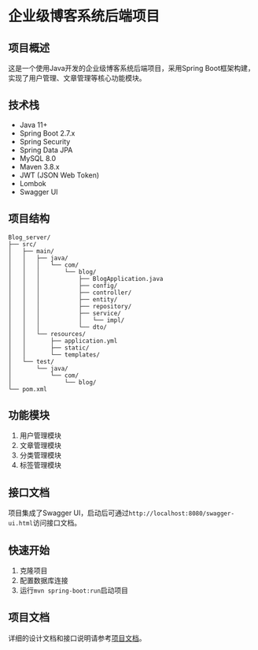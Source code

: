 # 企业级博客系统后端项目

## 项目概述
这是一个使用Java开发的企业级博客系统后端项目，采用Spring Boot框架构建，实现了用户管理、文章管理等核心功能模块。

## 技术栈
- Java 11+
- Spring Boot 2.7.x
- Spring Security
- Spring Data JPA
- MySQL 8.0
- Maven 3.8.x
- JWT (JSON Web Token)
- Lombok
- Swagger UI

## 项目结构
```
Blog_server/
├── src/
│   ├── main/
│   │   ├── java/
│   │   │   └── com/
│   │   │       └── blog/
│   │   │           ├── BlogApplication.java
│   │   │           ├── config/
│   │   │           ├── controller/
│   │   │           ├── entity/
│   │   │           ├── repository/
│   │   │           ├── service/
│   │   │           │   └── impl/
│   │   │           └── dto/
│   │   └── resources/
│   │       ├── application.yml
│   │       ├── static/
│   │       └── templates/
│   └── test/
│       └── java/
│           └── com/
│               └── blog/
└── pom.xml
```

## 功能模块
1. 用户管理模块
2. 文章管理模块
3. 分类管理模块
4. 标签管理模块

## 接口文档
项目集成了Swagger UI，启动后可通过`http://localhost:8080/swagger-ui.html`访问接口文档。

## 快速开始
1. 克隆项目
2. 配置数据库连接
3. 运行`mvn spring-boot:run`启动项目

## 项目文档
详细的设计文档和接口说明请参考[项目文档](docs/PROJECT.md)。